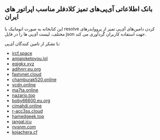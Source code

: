 ## بانک اطلاعاتی آی‌پی‌های تمیز کلادفلر مناسب اپراتور های ایران

این کتابخانه به صورت اتوماتیک با resolve کردن دامین‌های آی‌پی تمیز از پرووایدرهای مختلف، لیست آی‌پی ها را در فایل json جهت استفاده کاربران گردآوری می کند.

با تشکر از تامین کنندگان آی‌پی:

- [ircf.space](ircf.space)
- [amiajoketoyou.lol](amiajoketoyou.lol)
- [eqjgkx.xyz](eqjgkx.xyz)
- [adihnrr.eu.org](adihnrr.eu.org)
- [fastynet.cloud](fastynet.cloud)
- [chamburak520.online](chamburak520.online)
- [vcdn.online](vcdn.online)
- [ma7ta.online](ma7ta.online)
- [nazario.top](nazario.top)
- [boby66600.eu.org](boby66600.eu.org)
- [cjmahdi.online](cjmahdi.online)
- [r-acc3ss.cloud](r-acc3ss.cloud)
- [hamedgeek.top](hamedgeek.top)
- [jangal.icu](jangal.icu)
- [nvsnm.com](nvsnm.com)
- [kojachera.cf](kojachera.cf)

